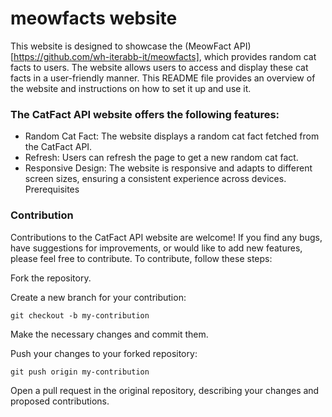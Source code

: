 # meowfacts website

This website is designed to showcase the (MeowFact API)[https://github.com/wh-iterabb-it/meowfacts], which provides random cat facts to users. The website allows users to access and display these cat facts in a user-friendly manner. This README file provides an overview of the website and instructions on how to set it up and use it.

### The CatFact API website offers the following features:

- Random Cat Fact: The website displays a random cat fact fetched from the CatFact API.
- Refresh: Users can refresh the page to get a new random cat fact.
- Responsive Design: The website is responsive and adapts to different screen sizes, ensuring a consistent experience across devices.
  Prerequisites

### Contribution

Contributions to the CatFact API website are welcome! If you find any bugs, have suggestions for improvements, or would like to add new features, please feel free to contribute. To contribute, follow these steps:

Fork the repository.

Create a new branch for your contribution:

```
git checkout -b my-contribution
```

Make the necessary changes and commit them.

Push your changes to your forked repository:

```
git push origin my-contribution
```

Open a pull request in the original repository, describing your changes and proposed contributions.
